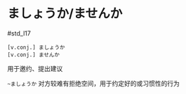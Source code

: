 # ましょうか/ませんか

 #std_l17  

```nihongo
[v.conj.] ましょうか  
[v.conj.] ませんか  
```

用于邀约、提出建议  

`~ましょうか` 对方较难有拒绝空间，用于约定好的或习惯性的行为  